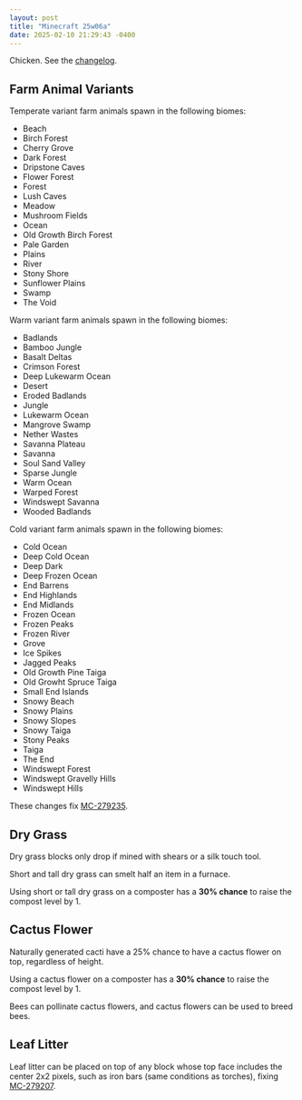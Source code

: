 ```yaml
---
layout: post
title: "Minecraft 25w06a"
date: 2025-02-10 21:29:43 -0400
---
```


Chicken. See the [changelog](https://www.minecraft.net/en-us/article/minecraft-snapshot-25w06a).

## Farm Animal Variants

Temperate variant farm animals spawn in the following biomes:

- Beach
- Birch Forest
- Cherry Grove
- Dark Forest
- Dripstone Caves
- Flower Forest
- Forest
- Lush Caves
- Meadow
- Mushroom Fields
- Ocean
- Old Growth Birch Forest
- Pale Garden
- Plains
- River
- Stony Shore
- Sunflower Plains
- Swamp
- The Void

Warm variant farm animals spawn in the following biomes:

- Badlands
- Bamboo Jungle
- Basalt Deltas
- Crimson Forest
- Deep Lukewarm Ocean
- Desert
- Eroded Badlands
- Jungle
- Lukewarm Ocean
- Mangrove Swamp
- Nether Wastes
- Savanna Plateau
- Savanna
- Soul Sand Valley
- Sparse Jungle
- Warm Ocean
- Warped Forest
- Windswept Savanna
- Wooded Badlands

Cold variant farm animals spawn in the following biomes:

- Cold Ocean
- Deep Cold Ocean
- Deep Dark
- Deep Frozen Ocean
- End Barrens
- End Highlands
- End Midlands
- Frozen Ocean
- Frozen Peaks
- Frozen River
- Grove
- Ice Spikes
- Jagged Peaks
- Old Growth Pine Taiga
- Old Growht Spruce Taiga
- Small End Islands
- Snowy Beach
- Snowy Plains
- Snowy Slopes
- Snowy Taiga
- Stony Peaks
- Taiga
- The End
- Windswept Forest
- Windswept Gravelly Hills
- Windswept Hills

These changes fix [MC-279235](https://bugs.mojang.com/browse/MC-279235).

## Dry Grass

Dry grass blocks only drop if mined with shears or a silk touch tool.

Short and tall dry grass can smelt half an item in a furnace.

Using short or tall dry grass on a composter has a **30% chance** to raise the compost level by 1.

## Cactus Flower

Naturally generated cacti have a 25% chance to have a cactus flower on top, regardless of height.

Using a cactus flower on a composter has a **30% chance** to raise the compost level by 1.

Bees can pollinate cactus flowers, and cactus flowers can be used to breed bees.

## Leaf Litter

Leaf litter can be placed on top of any block whose top face includes the center 2x2 pixels, such as iron bars (same conditions as torches), fixing [MC-279207](https://bugs.mojang.com/browse/MC-279207).

